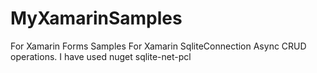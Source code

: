 # MyXamarinSamples
For Xamarin Forms Samples
For Xamarin SqliteConnection Async CRUD operations.
I have used nuget sqlite-net-pcl
